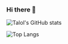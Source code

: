 ### Hi there 👋
![Talol's GitHub stats](https://github-readme-stats.vercel.app/api?username=Talol-efron&show_icons=true&theme=transparent)

![Top Langs](https://github-readme-stats.vercel.app/api/top-langs/?username=Talol-efron&layout=compact)
<!--
**Talol-efron/Talol-efron** is a ✨ _special_ ✨ repository because its `README.md` (this file) appears on your GitHub profile.

Here are some ideas to get you started:

- 🔭 I’m currently working on ...
- 🌱 I’m currently learning ...
- 👯 I’m looking to collaborate on ...
- 🤔 I’m looking for help with ...
- 💬 Ask me about ...
- 📫 How to reach me: ...
- 😄 Pronouns: ...
- ⚡ Fun fact: ...
-->
